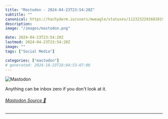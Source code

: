 ```yaml
---
title: "Mastodon - 2024-04-23T23:54:20Z"
subtitle: ""
canonical: https://hachyderm.io/users/mweagle/statuses/112323229168181916
description:
image: "/images/mastodon.png"

date: 2024-04-23T23:54:20Z
lastmod: 2024-04-23T23:54:20Z
image: ""
tags: ["Social Media"]

categories: ["mastodon"]
# generated: 2024-10-23T18:04:53-07:00
---
```

![Mastodon](/images/mastodon.png)

<p>Anything can be inbox zero if you don&#39;t look at it.</p>


###### [Mastodon Source 🐘](https://hachyderm.io/@mweagle/112323229168181916)

___
